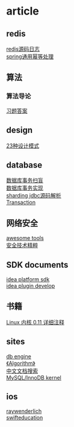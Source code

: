 # article

## redis
[redis源码日志](http://wiki.jikexueyuan.com/project/redis/)<br/>
[spring通用幂等处理](https://www.jianshu.com/p/797d19f1efe9)

## 算法

### 算法导论
[习题答案](https://walkccc.github.io/CLRS/)


## design
[23种设计模式]([http://wiki.jikexueyuan.com/project/java-design-pattern/](https://refactoringguru.cn/design-patterns/))


## database
[数据库事务扫盲](https://www.cnblogs.com/fjdingsd/p/5273008.html)<br/>
[数据库事务实现](https://tech.meituan.com/innodb-lock.html)<br/>
[sharding jdbc源码解析](http://www.iocoder.cn/categories/Sharding-JDBC/?cnblog)<br/>
[Transaction](https://www.ibm.com/developerworks/cn/education/opensource/os-cn-spring-trans/)

## 网络安全
[awesome tools](https://github.com/recodeking/MalwareAnalysis)<br/>
[安全技术精粹](https://paper.seebug.org)

## SDK documents
[idea platform sdk](https://www.jetbrains.org/intellij/sdk/docs/welcome.html)<br/>
[idea plugin develop](https://gerardnico.com/ide/idea/plugin_dev/start)

## 书籍
[Linux 内核 0.11 详细注释](http://oldlinux.org/download/clk011.pdf)

## sites
[db engine](https://db-engines.com)<br/>
[《Algorithm》](http://algs4.cs.princeton.edu)<br/>
[中文文档搜索](http://shouce.jb51.net)<br/>
[MySQL/InnoDB kernel](http://www.gpfeng.com/)

## ios
[raywenderlich](https://www.raywenderlich.com/)<br/>
[swifteducation](http://swifteducation.github.io)<br/>
